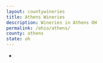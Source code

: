 ```yaml
---
layout: countywineries
title: Athens Wineries
description: Wineries in Athens OH
permalink: /ohio/athens/
county: athens
state: oh
---
```

-
